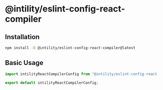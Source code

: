# @intility/eslint-config-react-compiler

## Installation

```bash
npm install -D @intility/eslint-config-react-compiler@latest
```

## Basic Usage

```js
import intilityReactCompilerConfig from "@intility/eslint-config-react-compiler";

export default intilityReactCompilerConfig;
```

